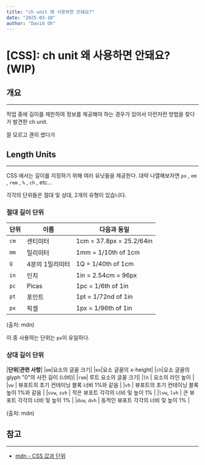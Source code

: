 ```yaml
---
title: "ch unit 왜 사용하면 안돼요?"
date: "2025-03-10"
author: "David Oh"
---
```


# [CSS]: ch unit 왜 사용하면 안돼요?(WIP)

## 개요

---

작업 중에 길이를 제한하여 정보를 제공해야 하는 경우가 있어서 이런저런 방법을 찾다가 발견한 ch unit.

잘 모르고 괜히 썼다가 

## Length Units

---

CSS 에서는 길이를 지정하기 위해 여러 유닛들을 제공한다. 대략 나열해보자면 `px` , `em` , `rem` , `%` , `ch` , etc…

각각의 단위들은 절대 및 상대, 2개의 유형이 있습니다.

### 절대 길이 단위

| **단위** | **이름**    | **다음과 동일**               |
|--------|-----------|--------------------------|
| `cm`   | 센티미터      | 1cm = 37.8px = 25.2/64in |
| `mm`   | 밀리미터      | 1mm = 1/10th of 1cm      |
| `Q`    | 4분의 1밀리미터 | 1Q = 1/40th of 1cm       |
| `in`   | 인치        | 1in = 2.54cm = 96px      |
| `pc`   | Picas     | 1pc = 1/6th of 1in       |
| `pt`   | 포인트       | 1pt = 1/72nd of 1in      |
| `px`   | 픽셀        | 1px = 1/96th of 1in      |

(출처: mdn)

이 중 사용하는 단위는 `px`이 유일하다.

### 상대 길이 단위

|**단위**|**관련 사항**|
|`em`|요소의 글꼴 크기|
|`ex`|요소 글꼴의 x-height|
|`ch`|요소 글꼴의 glyph "0"의 사전 길이 (너비)|
|`rem`| 루트 요소의 글꼴 크기|
|`lh` | 요소의 라인 높이 |
|`vw` | 뷰포트의 초기 컨테이닝 블록 너비 1%와 같음 |
|`vh` | 뷰포트의 초기 컨테이닝 블록 높이 1%와 같음 |
|`svw`, `svh` | 작은 뷰포트 각각의 너비 및 높이 1% |
|`lvw`, `lvh` | 큰 뷰포트 각각의 너비 및 높이 1% |
|`dvw`, `dvh` | 동적인 뷰포트 각각의 너비 및 높이 1% |

(출처: mdn)

## 참고

---

- [mdn - CSS 값과 단위](https://developer.mozilla.org/ko/docs/Learn_web_development/Core/Styling_basics/Values_and_units)
